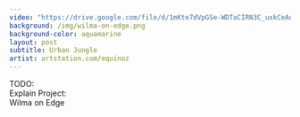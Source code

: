 ```yaml
---
video: "https://drive.google.com/file/d/1mKte7dVpGSe-WDTaCIRN3C_uxkCeAuRP/preview"
background: /img/wilma-on-edge.png
background-color: aquamarine
layout: post
subtitle: Urban Jungle
artist: artstation.com/equinoz
---
```


TODO:
<br/> Explain Project:
<br/> Wilma on Edge

